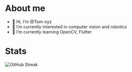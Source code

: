 # About me

- 👋 Hi, I’m @Tom-xyz
- 👀 I’m currently interested in computer vision and robotics
- 🌱 I’m currently learning OpenCV, Flutter

# Stats

![GitHub Streak](https://streak-stats.demolab.com/?user=Tom-Xyz)

<!---
Tom-xyz/Tom-xyz is a ✨ special ✨ repository because its `README.md` (this file) appears on your GitHub profile.
You can click the Preview link to take a look at your changes.
--->
